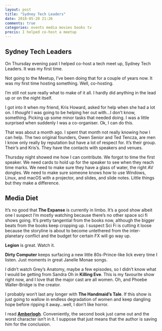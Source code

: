 ```yaml
---
layout: post
title: "Sydney Tech Leaders"
date: 2018-05-20 21:26
comments: true
categories: events media movies books tv
precis: I helped co-host a meetup
---
```



## Sydney Tech Leaders
On Thursday evening past I helped co-host a tech meet up, Sydney Tech Leaders. It was my first time.

Not going to the Meetup, I’ve been doing that for a couple of years now. It was my first time hosting something. Well, co-hosting.

I’m still not sure really what to make of it all. I hardly did anything in the lead up or on the night itself. 

I got into it when my friend, Kris Howard, asked for help when she had a lot on. I _thought_ I was going to be helping her out with…I don’t know, something. Picking up some minor tasks that needed doing. I was a little surprised when suddenly I was a co-organiser. Ok, I can do this.

That was about a month ago. I spent that month not really knowing how I can help. The two original founders, Owen Senior and Ted Tencza,  are men I know only really by reputation but have a lot of respect for. It’s their group. Their’s and Kris’s. They have the contacts with speakers and venues.

Thursday night showed me how I can contribute. We forgot to time the first speaker. We need cards to hold up for the speaker to see when they reach time marks. We need to make sure they have a glass of water, the right AV dongles. We need to make sure someone knows how to use Windows, Linux, and macOS with a projector, and slides, and slide notes. Little things but they make a difference.

## Media Diet
It’s no good that **The Expanse** is currently in limbo. It’s a good show albeit one I suspect I’m mostly watching because there’s no other space sci fi shows going. It’s pretty tangential from the books now, although the bigger beats from the books keep cropping up. I suspect Sci Fi is cutting it loose because the storyline is about to become untethered from the inter-planetary conflict and the budget for certain FX will go way up.

**Legion** is great. Watch it.

**Dirty Computer** keeps surfacing a new little 80s-Prince-like lick every time I listen. Just moments in great Janelle Monae songs.

I didn’t watch Grey’s Anatomy, maybe a few episodes, so I didn’t know what I would be getting from Sandra Oh in  **Killing Eve**. This is my favourite show right now, and I love that the major cast are all women. Oh, and Phoebe Waller-Bridge is the creator.

I probably won’t last any longer with **The Handmaid’s Tale**. If this show is just going to wallow in endless degradation of women and keep dangling hope before ripping it away…well, I don’t like horror.

I read [**Amberlogh**](https://www.goodreads.com/review/show/1884262679?book_show_action=false&from_review_page=1). Conveniently, the second book just came out and the worst character isn’t in it. I suppose that just means that the author is saving him for the conclusion.
